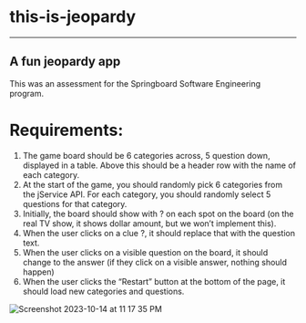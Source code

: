 # this-is-jeopardy
---
## A fun jeopardy app
This was an assessment for the Springboard Software Engineering program.

# Requirements:
1. The game board should be 6 categories across, 5 question down, displayed in a table. Above this should be a header row with the name of each category.
2. At the start of the game, you should randomly pick 6 categories from the jService API. For each category, you should randomly select 5 questions for that category.
3. Initially, the board should show with ? on each spot on the board (on the real TV show, it shows dollar amount, but we won’t implement this).
4. When the user clicks on a clue ?, it should replace that with the question text.
5. When the user clicks on a visible question on the board, it should change to the answer (if they click on a visible answer, nothing should happen)
6. When the user clicks the “Restart” button at the bottom of the page, it should load new categories and questions.

![Screenshot 2023-10-14 at 11 17 35 PM](https://github.com/pharmon9847/this-is-jeopardy/assets/55819132/994e2c52-ad55-414f-a313-7cd4aa63f1a6)
